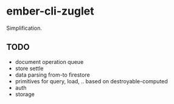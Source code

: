 # ember-cli-zuglet

Simplification.

## TODO

* document operation queue
* store settle
* data parsing from-to firestore
* primitives for query, load, .. based on destroyable-computed
* auth
* storage
